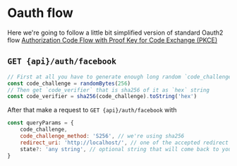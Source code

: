 # Oauth flow
Here we're going to follow a little bit simplified version of standard Oauth2 flow [Authorization Code Flow with Proof Key for Code Exchange (PKCE)](https://auth0.com/docs/flows/concepts/auth-code-pkce)

## `GET {api}/auth/facebook`

```js
// First at all you have to generate enough long random `code_challenge` string
const code_challenge = randomBytes(256)
// Then get `code_verifier` that is sha256 of it as `hex` string
const code_verifier = sha256(code_challenge).toString('hex')
```

After that make a request to `GET {api}/auth/facebook` with
```js
const queryParams = {
    code_challenge,
    code_challenge_method: 'S256', // we're using sha256
    redirect_uri: 'http://localhost/', // one of the accepted redirect uris
    state?: 'any string', // optional string that will come back to you in the next step
}
```